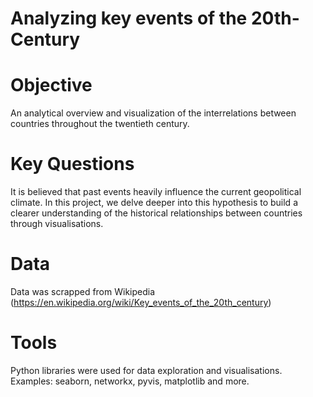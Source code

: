 # Analyzing key events of the 20th-Century


# Objective
An analytical overview and visualization of the interrelations between countries throughout the twentieth century.

# Key Questions
It is believed that past events heavily influence the current geopolitical climate. In this project, we delve deeper into this hypothesis to build a clearer understanding of the historical relationships between countries through visualisations. 

# Data
Data was scrapped from Wikipedia (https://en.wikipedia.org/wiki/Key_events_of_the_20th_century)

# Tools
Python libraries were used for data exploration and visualisations. 
Examples: seaborn, networkx, pyvis, matplotlib and more. 
